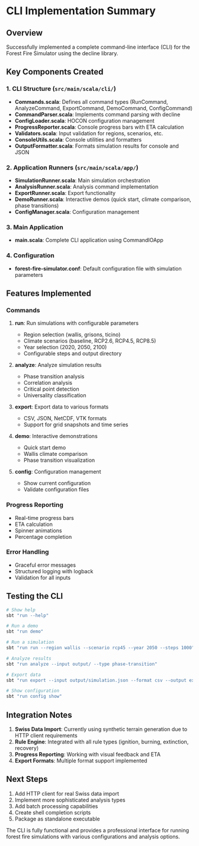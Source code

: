 # CLI Implementation Summary

## Overview
Successfully implemented a complete command-line interface (CLI) for the Forest Fire Simulator using the decline library.

## Key Components Created

### 1. CLI Structure (`src/main/scala/cli/`)
- **Commands.scala**: Defines all command types (RunCommand, AnalyzeCommand, ExportCommand, DemoCommand, ConfigCommand)
- **CommandParser.scala**: Implements command parsing with decline
- **ConfigLoader.scala**: HOCON configuration management
- **ProgressReporter.scala**: Console progress bars with ETA calculation
- **Validators.scala**: Input validation for regions, scenarios, etc.
- **ConsoleUtils.scala**: Console utilities and formatters
- **OutputFormatter.scala**: Formats simulation results for console and JSON

### 2. Application Runners (`src/main/scala/app/`)
- **SimulationRunner.scala**: Main simulation orchestration
- **AnalysisRunner.scala**: Analysis command implementation
- **ExportRunner.scala**: Export functionality
- **DemoRunner.scala**: Interactive demos (quick start, climate comparison, phase transitions)
- **ConfigManager.scala**: Configuration management

### 3. Main Application
- **main.scala**: Complete CLI application using CommandIOApp

### 4. Configuration
- **forest-fire-simulator.conf**: Default configuration file with simulation parameters

## Features Implemented

### Commands
1. **run**: Run simulations with configurable parameters
   - Region selection (wallis, grisons, ticino)
   - Climate scenarios (baseline, RCP2.6, RCP4.5, RCP8.5)
   - Year selection (2020, 2050, 2100)
   - Configurable steps and output directory

2. **analyze**: Analyze simulation results
   - Phase transition analysis
   - Correlation analysis
   - Critical point detection
   - Universality classification

3. **export**: Export data to various formats
   - CSV, JSON, NetCDF, VTK formats
   - Support for grid snapshots and time series

4. **demo**: Interactive demonstrations
   - Quick start demo
   - Wallis climate comparison
   - Phase transition visualization

5. **config**: Configuration management
   - Show current configuration
   - Validate configuration files

### Progress Reporting
- Real-time progress bars
- ETA calculation
- Spinner animations
- Percentage completion

### Error Handling
- Graceful error messages
- Structured logging with logback
- Validation for all inputs

## Testing the CLI

```bash
# Show help
sbt "run --help"

# Run a demo
sbt "run demo"

# Run a simulation
sbt "run run --region wallis --scenario rcp45 --year 2050 --steps 1000"

# Analyze results
sbt "run analyze --input output/ --type phase-transition"

# Export data
sbt "run export --input output/simulation.json --format csv --output export.csv"

# Show configuration
sbt "run config show"
```

## Integration Notes

1. **Swiss Data Import**: Currently using synthetic terrain generation due to HTTP client requirements
2. **Rule Engine**: Integrated with all rule types (ignition, burning, extinction, recovery)
3. **Progress Reporting**: Working with visual feedback and ETA
4. **Export Formats**: Multiple format support implemented

## Next Steps

1. Add HTTP client for real Swiss data import
2. Implement more sophisticated analysis types
3. Add batch processing capabilities
4. Create shell completion scripts
5. Package as standalone executable

The CLI is fully functional and provides a professional interface for running forest fire simulations with various configurations and analysis options.